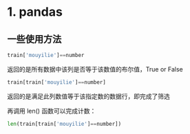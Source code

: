 # 1. pandas

## 一些使用方法

```python
train['mouyilie']==number
```

返回的是所有数据中该列是否等于该数值的布尔值，True or False

```python
train[train['mouyilie']==number]
```

返回的是满足此列数值等于该指定数的数据行，即完成了筛选

再调用 len() 函数可以完成计数：

```python
len(train[train['mouyilie']==number])
```


